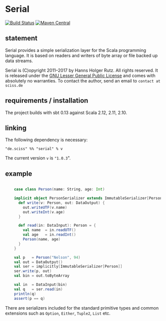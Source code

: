 # Serial

[![Build Status](https://travis-ci.org/Sciss/Serial.svg?branch=master)](https://travis-ci.org/Sciss/Serial)
[![Maven Central](https://maven-badges.herokuapp.com/maven-central/de.sciss/serial_2.11/badge.svg)](https://maven-badges.herokuapp.com/maven-central/de.sciss/serial_2.11)

## statement

Serial provides a simple serialization layer for the Scala programming language. It is based on readers and writers of byte array or file backed up data streams.

Serial is (C)opyright 2011&ndash;2017 by Hanns Holger Rutz. All rights reserved. It is released under the [GNU Lesser General Public License](https://raw.github.com/Sciss/Serial/master/LICENSE) and comes with absolutely no warranties. To contact the author, send an email to `contact at sciss.de`

## requirements / installation

The project builds with sbt 0.13 against Scala 2.12, 2.11, 2.10.

## linking

The following dependency is necessary:

    "de.sciss" %% "serial" % v

The current version `v` is `"1.0.3`".

## example

```scala

    case class Person(name: String, age: Int)

    implicit object PersonSerializer extends ImmutableSerializer[Person] {
      def write(v: Person, out: DataOutput) {
        out.writeUTF(v.name)
        out.writeInt(v.age)
      }

      def read(in: DataInput): Person = {
        val name  = in.readUTF()
        val age   = in.readInt()
        Person(name, age)
      }
    }

    val p   = Person("Nelson", 94)
    val out = DataOutput()
    val ser = implicitly[ImmutableSerializer[Person]]
    ser.write(p, out)
    val bin = out.toByteArray

    val in  = DataInput(bin)
    val q   = ser.read(in)
    println(q)
    assert(p == q)
```

There are serializers included for the standard primitive types and common extensions such as `Option`, `Either`, `Tuple2`, `List` etc.
